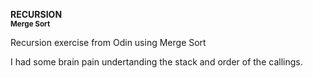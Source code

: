 <b>RECURSION</b><br>
  <small><b>Merge Sort</b></small>

  <p>Recursion exercise from Odin using Merge Sort</p>
  <p>I had some brain pain undertanding the stack and order of the callings.</p>